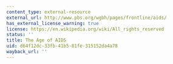 ```yaml
---
content_type: external-resource
external_url: http://www.pbs.org/wgbh/pages/frontline/aids/
has_external_license_warning: true
license: https://en.wikipedia.org/wiki/All_rights_reserved
status: ''
title: The Age of AIDS
uid: d64f12dc-33fb-41b5-81fe-315152da4a78
wayback_url: ''
---
```

